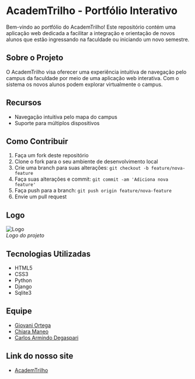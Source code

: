 # AcademTrilho - Portfólio Interativo

Bem-vindo ao portfólio do AcademTrilho! Este repositório contém uma aplicação web dedicada a facilitar a integração e orientação de novos alunos que estão ingressando na faculdade ou iniciando um novo semestre.

## Sobre o Projeto

O AcademTrilho visa oferecer uma experiência intuitiva de navegação pelo campus da faculdade por meio de uma aplicação web interativa. Com o sistema os novos alunos podem explorar virtualmente o campus.

## Recursos

- Navegação intuitiva pelo mapa do campus
- Suporte para múltiplos dispositivos

## Como Contribuir

1. Faça um fork deste repositório
2. Clone o fork para o seu ambiente de desenvolvimento local
3. Crie uma branch para suas alterações: `git checkout -b feature/nova-feature`
4. Faça suas alterações e commit: `git commit -am 'Adiciona nova feature'`
5. Faça push para a branch: `git push origin feature/nova-feature`
6. Envie um pull request

## Logo

![Logo](logo.png) <br>
*Logo do projeto*

## Tecnologias Utilizadas

- HTML5
- CSS3
- Python
- Django
- Sqlite3

## Equipe

- [Giovani Ortega](https://github.com/GiovaniOrtegaFatec)
- [Chiara Maneo](https://github.com/ChiaraManeo)
- [Carlos Armindo Degaspari](https://github.com/CarlosDegasperi)

## Link do nosso site

- [AcademTrilho](https://academtrilho.pythonanywhere.com/)
